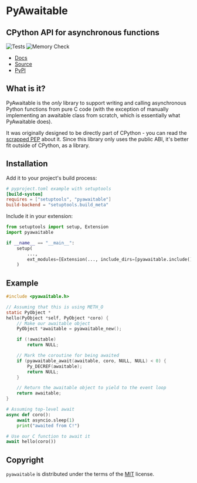 # PyAwaitable

## CPython API for asynchronous functions

![Tests](https://github.com/ZeroIntensity/pyawaitable/actions/workflows/tests.yml/badge.svg)
![Memory Check](https://github.com/ZeroIntensity/pyawaitable/actions/workflows/memory_check.yml/badge.svg)

-   [Docs](https://awaitable.zintensity.dev)
-   [Source](https://github.com/ZeroIntensity/pyawaitable)
-   [PyPI](https://pypi.org/project/pyawaitable)

## What is it?

PyAwaitable is the *only* library to support writing and calling asynchronous Python functions from pure C code (with the exception of manually implementing an awaitable class from scratch, which is essentially what PyAwaitable does).

It was originally designed to be directly part of CPython - you can read the [scrapped PEP](https://gist.github.com/ZeroIntensity/8d32e94b243529c7e1c27349e972d926) about it. Since this library only uses the public ABI, it's better fit outside of CPython, as a library.

## Installation

Add it to your project's build process:

```toml
# pyproject.toml example with setuptools
[build-system]
requires = ["setuptools", "pyawaitable"]
build-backend = "setuptools.build_meta"
```

Include it in your extension:

```py
from setuptools import setup, Extension
import pyawaitable

if __name__ == "__main__":
    setup(
        ...,
        ext_modules=[Extension(..., include_dirs=[pyawaitable.include()])]
    )
```

## Example

```c
#include <pyawaitable.h>

// Assuming that this is using METH_O
static PyObject *
hello(PyObject *self, PyObject *coro) {
    // Make our awaitable object
    PyObject *awaitable = pyawaitable_new();

    if (!awaitable)
        return NULL;

    // Mark the coroutine for being awaited
    if (pyawaitable_await(awaitable, coro, NULL, NULL) < 0) {
        Py_DECREF(awaitable);
        return NULL;
    }

    // Return the awaitable object to yield to the event loop
    return awaitable;
}
```

```py
# Assuming top-level await
async def coro():
    await asyncio.sleep(1)
    print("awaited from C!")

# Use our C function to await it
await hello(coro())
```

## Copyright

`pyawaitable` is distributed under the terms of the [MIT](https://spdx.org/licenses/MIT.html) license.
